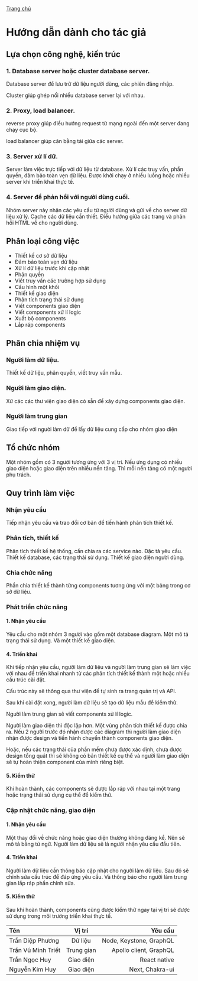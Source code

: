 [Trang chủ](/)
# Hướng dẫn dành cho tác giả

## Lựa chọn công nghệ, kiến trúc

### 1. Database server hoặc cluster database server.

Database server để lưu trữ dữ liệu người dùng, các phiên đăng nhập.

Cluster giúp ghép nối nhiều database server lại với nhau.

### 2. Proxy, load balancer.

reverse proxy giúp điều hướng request từ mạng ngoài đến một server đang chạy cục bộ.

load balancer giúp cân bằng tải giữa các server.

### 3. Server xử lí dữ.

Server làm việc trực tiếp với dữ liệu từ database. Xử lí các truy vấn,
phần quyền, đảm bảo toàn vẹn dữ liệu. Được khởi chạy ở nhiều luồng
hoặc nhiều server khi triển khai thực tế.

### 4. Server để phản hồi với người dùng cuối.

Nhóm server này nhận các yêu cầu từ người dùng và gửi về cho server dữ liệu xử lý.
Cache các dữ liệu cần thiết. Điều hướng giữa các trang và phản hồi HTML về cho người dùng.

## Phân loại công việc

- Thiết kế cơ sở dữ liệu
- Đảm bảo toàn vẹn dữ liệu
- Xử lí dữ liệu trước khi cập nhật
- Phân quyền
- Viết truy vấn các trường hợp sử dụng
- Cấu hình một khối
- Thiết kế giao diện
- Phân tích trạng thái sử dụng
- Viết components giao diện
- Viết components xử lí logic
- Xuất bộ components
- Lắp ráp components

## Phân chia nhiệm vụ 

### Người làm dữ liệu.

Thiết kế dữ liệu, phân quyền, viết truy vấn mẫu.

### Người làm giao diện.

Xử các các thư viện giao diện có sẵn để xây dựng components giao diện.

### Người làm trung gian

Giao tiếp với người làm dữ để lấy dữ liệu cung cấp cho nhóm giao diện

## Tổ chức nhóm

Một nhóm gồm có 3 người tương ứng với 3 vị trí. Nếu ứng dụng có nhiều giao diện hoặc giao diện trên nhiều nền tảng.
Thì mỗi nền tảng có một người phụ trách.

## Quy trình làm việc

### Nhận yêu cầu
Tiếp nhận yêu cầu và trao đổi cơ bản để tiến hành phân tích thiết kế.

### Phân tích, thiết kế

Phân tích thiết kế hệ thống, cần chia ra các service nào.
Đặc tả yêu cầu. Thiết kế database, các trạng thái sử dụng.
Thiết kế giao diện người dùng.

### Chia chức năng

Phần chia thiết kế thành từng components tương ứng với một bảng trong cơ sở dữ liệu.

### Phát triển chức năng

#### 1. Nhận yêu cầu

Yêu cầu cho một nhóm 3 người vào gồm một database diagram. Một mô tả trạng thái sử dụng.
Và một thiết kế giao diện.

#### 4. Triển khai

Khi tiếp nhận yêu cầu, người làm dữ liệu và người làm trung gian sẽ làm việc với nhau
để triển khai nhanh từ các phân tích thiết kế thành một hoặc nhiều cấu trúc cài đặt.

Cấu trúc này sẽ thông qua thư viện để tự sinh ra trang quản trị và API.

Sau khi cài đặt xong, người làm dữ liệu sẽ tạo dữ liệu mẫu để kiểm thử.

Người làm trung gian sẽ viết components xử lí logic.

Người làm giao diện thì độc lập hơn. Một vùng phân tích thiết kế được chia ra. 
Nếu 2 người trước đó nhận được các diagram thì người làm giao diện nhận được design
và tiến hành chuyển thành components giao diện.

Hoặc, nếu các trạng thái của phần mềm chưa được xác định, chưa được design tổng quát
thì sẽ không có bản thiết kế cụ thể và người làm giao diện sẽ tự hoàn thiện component
của mình riêng biệt.

#### 5. Kiểm thử

Khi hoàn thành, các components sẽ được lắp ráp với nhau tại một trang hoặc trạng thái
sử dụng cụ thể để kiểm thử.

### Cập nhật chức năng, giao diện

#### 1. Nhận yêu cầu

Một thay đổi về chức năng hoặc giao diện thường không đáng kể.
Nên sẽ mô tả bằng từ ngữ. Người làm dữ liệu sẽ là người nhận yêu cầu đầu tiên.

#### 4. Triển khai

Người làm dữ liệu cần thông báo cập nhật cho người làm dữ liệu.
Sau đó sẽ chỉnh sửa cấu trúc để đáp ứng yêu cầu. Và thông báo cho người làm trung gian
lắp ráp phần chỉnh sửa.

#### 5. Kiểm thử

Sau khi hoàn thành, components cũng được kiểm thử ngay tại vị trí sẽ được sử dụng trong 
môi trường triển khai thực tế.


| Tên                |   Vị trí   |                 Yêu cầu |
| :----------------- | :--------: | ----------------------: |
| Trần Diệp Phương   |  Dữ liệu   | Node, Keystone, GraphQL |
| Trần Vũ Minh Triết | Trung gian |  Apollo client, GraphQL |
| Trần Ngọc Huy      | Giao diện  |            React native |
| Nguyễn Kim Huy     | Giao diện  |         Next, Chakra-ui |
